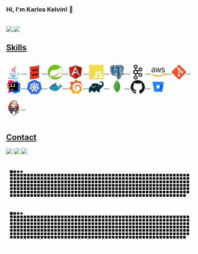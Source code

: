 ### Hi, I'm Karlos Kelvin! 👋
<br/>

<div>
  <a href="https://github.com/karloskelvinsantos">
   <img align="center" height="170" src="https://github-readme-stats.vercel.app/api/top-langs/?username=karloskelvinsantos&layout=compact&langs_count=16&theme=dracula"/>
  <img align="center" src="https://github-readme-stats.vercel.app/api?username=karloskelvinsantos&show_icons=true&theme=dracula&include_all_commits=true&count_private=true&hide=issues"/>
</div>
 
 ## Skills
<div style="display: inline_block">
  <br>
  <img height="40" align="center" alt="KarlosKelvin-Java" height="30" width="40" src="https://raw.githubusercontent.com/devicons/devicon/master/icons/java/java-original.svg">
  &nbsp;&nbsp;
  <img height="40" align="center" alt="KarlosKelvin-Java" height="30" width="40" src="https://raw.githubusercontent.com/devicons/devicon/master/icons/scala/scala-original.svg">
  &nbsp;&nbsp;
  <img height="40" align="center" alt="KarlosKelvin-React" height="30" width="40" src="https://raw.githubusercontent.com/devicons/devicon/master/icons/spring/spring-original.svg">
  &nbsp;&nbsp;
  <img height="40" align="center" alt="KarlosKelvin-React" height="30" width="40" src="https://raw.githubusercontent.com/devicons/devicon/master/icons/angularjs/angularjs-original.svg">
  &nbsp;&nbsp;
  <img height="40" align="center" alt="KarlosKelvin-Js" height="30" width="40" src="https://raw.githubusercontent.com/devicons/devicon/master/icons/javascript/javascript-plain.svg">
  &nbsp;&nbsp;
  <img height="40" align="center" alt="KarlosKelvin-postgres" height="30" width="40" src="https://raw.githubusercontent.com/devicons/devicon/master/icons/postgresql/postgresql-original.svg">
  &nbsp;&nbsp;
  <img height="40" align="center" alt="KarlosKelvin-kafka" height="30" width="40" src="https://raw.githubusercontent.com/devicons/devicon/master/icons/apachekafka/apachekafka-original.svg">
  &nbsp;&nbsp;
  <img height="40" align="center" alt="KarlosKelvin-aws" height="30" width="40" src="https://raw.githubusercontent.com/devicons/devicon/master/icons/amazonwebservices/amazonwebservices-original-wordmark.svg">
  &nbsp;&nbsp;
  <img height="40" align="center" alt="KarlosKelvin-git" height="30" width="40" src="https://raw.githubusercontent.com/devicons/devicon/master/icons/git/git-original.svg">
  &nbsp;&nbsp;
  <img height="40" align="center" alt="KarlosKelvin-intellij" height="30" width="40" src="https://raw.githubusercontent.com/devicons/devicon/master/icons/intellij/intellij-original.svg">
  &nbsp;&nbsp;
  <img height="40" align="center" alt="KarlosKelvin-k8s" height="30" width="40" src="https://raw.githubusercontent.com/devicons/devicon/master/icons/kubernetes/kubernetes-plain.svg">
  &nbsp;&nbsp;
  <img height="40" align="center" alt="KarlosKelvin-docker" height="30" width="40" src="https://raw.githubusercontent.com/devicons/devicon/master/icons/docker/docker-original.svg">
  &nbsp;&nbsp;
  <img height="40" align="center" alt="KarlosKelvin-grafana" height="30" width="40" src="https://raw.githubusercontent.com/devicons/devicon/master/icons/grafana/grafana-original.svg">
  &nbsp;&nbsp;
  <img height="40" align="center" alt="KarlosKelvin-gradle" height="30" width="40" src="https://raw.githubusercontent.com/devicons/devicon/master/icons/gradle/gradle-original.svg">
  &nbsp;&nbsp;
  <img height="40" align="center" alt="KarlosKelvin-gradle" height="30" width="40" src="https://raw.githubusercontent.com/devicons/devicon/master/icons/mongodb/mongodb-original.svg">
  &nbsp;&nbsp;
  <img height="40" align="center" alt="KarlosKelvin-gradle" height="30" width="40" src="https://raw.githubusercontent.com/devicons/devicon/master/icons/github/github-original.svg">
  &nbsp;&nbsp;
  <img height="40" align="center" alt="KarlosKelvin-gradle" height="30" width="40" src="https://raw.githubusercontent.com/devicons/devicon/master/icons/bitbucket/bitbucket-original.svg">

 
</div>

<div style="display: inline_block">
  </br>
  <img height="40" align="center" alt="KarlosKelvin-gradle" height="30" width="40" src="https://raw.githubusercontent.com/devicons/devicon/master/icons/jenkins/jenkins-original.svg">
  &nbsp;&nbsp;
</div>
  
</br>

## Contact 
<div> 
  <a href="https://www.linkedin.com/in/karloskelvinsantos" target="_blank"><img src="https://img.shields.io/badge/-LinkedIn-%230077B5?style=for-the-badge&logo=linkedin&logoColor=white" target="_blank"></a>
  <a href = "mailto: karloskelvinsantos@gmail.com"><img src="https://img.shields.io/badge/-Gmail-%23333?style=for-the-badge&logo=gmail&logoColor=white" target="_blank"></a>
  <a href="https://instagram.com/karloskelvin" target="_blank"><img src="https://img.shields.io/badge/-Instagram-%23E4405F?style=for-the-badge&logo=instagram&logoColor=white" target="_blank"></a>
 </br>
</br>

![Snake animation](https://raw.githubusercontent.com/karloskelvinsantos/karloskelvinsantos/output/github-contribution-grid-snake-dark.svg#gh-dark-mode-only)![Snake animation](https://raw.githubusercontent.com/karloskelvinsantos/karloskelvinsantos/output/github-contribution-grid-snake.svg#gh-light-mode-only)

</div>

